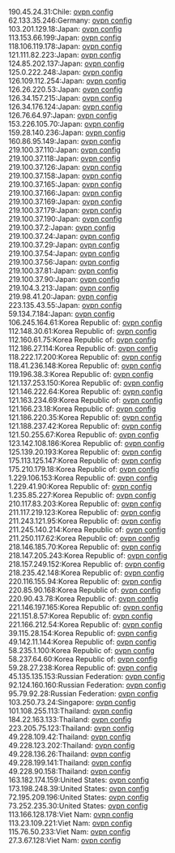 190.45.24.31:Chile: [ovpn config](vpn/190_45_24_31.ovpn)  
62.133.35.246:Germany: [ovpn config](vpn/62_133_35_246.ovpn)  
103.201.129.18:Japan: [ovpn config](vpn/103_201_129_18.ovpn)  
113.153.66.199:Japan: [ovpn config](vpn/113_153_66_199.ovpn)  
118.106.119.178:Japan: [ovpn config](vpn/118_106_119_178.ovpn)  
121.111.82.223:Japan: [ovpn config](vpn/121_111_82_223.ovpn)  
124.85.202.137:Japan: [ovpn config](vpn/124_85_202_137.ovpn)  
125.0.222.248:Japan: [ovpn config](vpn/125_0_222_248.ovpn)  
126.109.112.254:Japan: [ovpn config](vpn/126_109_112_254.ovpn)  
126.26.220.53:Japan: [ovpn config](vpn/126_26_220_53.ovpn)  
126.34.157.215:Japan: [ovpn config](vpn/126_34_157_215.ovpn)  
126.34.176.124:Japan: [ovpn config](vpn/126_34_176_124.ovpn)  
126.76.64.97:Japan: [ovpn config](vpn/126_76_64_97.ovpn)  
153.226.105.70:Japan: [ovpn config](vpn/153_226_105_70.ovpn)  
159.28.140.236:Japan: [ovpn config](vpn/159_28_140_236.ovpn)  
160.86.95.149:Japan: [ovpn config](vpn/160_86_95_149.ovpn)  
219.100.37.110:Japan: [ovpn config](vpn/219_100_37_110.ovpn)  
219.100.37.118:Japan: [ovpn config](vpn/219_100_37_118.ovpn)  
219.100.37.126:Japan: [ovpn config](vpn/219_100_37_126.ovpn)  
219.100.37.158:Japan: [ovpn config](vpn/219_100_37_158.ovpn)  
219.100.37.165:Japan: [ovpn config](vpn/219_100_37_165.ovpn)  
219.100.37.166:Japan: [ovpn config](vpn/219_100_37_166.ovpn)  
219.100.37.169:Japan: [ovpn config](vpn/219_100_37_169.ovpn)  
219.100.37.179:Japan: [ovpn config](vpn/219_100_37_179.ovpn)  
219.100.37.190:Japan: [ovpn config](vpn/219_100_37_190.ovpn)  
219.100.37.2:Japan: [ovpn config](vpn/219_100_37_2.ovpn)  
219.100.37.24:Japan: [ovpn config](vpn/219_100_37_24.ovpn)  
219.100.37.29:Japan: [ovpn config](vpn/219_100_37_29.ovpn)  
219.100.37.54:Japan: [ovpn config](vpn/219_100_37_54.ovpn)  
219.100.37.56:Japan: [ovpn config](vpn/219_100_37_56.ovpn)  
219.100.37.81:Japan: [ovpn config](vpn/219_100_37_81.ovpn)  
219.100.37.90:Japan: [ovpn config](vpn/219_100_37_90.ovpn)  
219.104.3.213:Japan: [ovpn config](vpn/219_104_3_213.ovpn)  
219.98.41.20:Japan: [ovpn config](vpn/219_98_41_20.ovpn)  
223.135.43.55:Japan: [ovpn config](vpn/223_135_43_55.ovpn)  
59.134.7.184:Japan: [ovpn config](vpn/59_134_7_184.ovpn)  
106.245.164.61:Korea Republic of: [ovpn config](vpn/106_245_164_61.ovpn)  
112.148.30.61:Korea Republic of: [ovpn config](vpn/112_148_30_61.ovpn)  
112.160.61.75:Korea Republic of: [ovpn config](vpn/112_160_61_75.ovpn)  
112.186.27.114:Korea Republic of: [ovpn config](vpn/112_186_27_114.ovpn)  
118.222.17.200:Korea Republic of: [ovpn config](vpn/118_222_17_200.ovpn)  
118.41.236.148:Korea Republic of: [ovpn config](vpn/118_41_236_148.ovpn)  
119.196.38.3:Korea Republic of: [ovpn config](vpn/119_196_38_3.ovpn)  
121.137.253.150:Korea Republic of: [ovpn config](vpn/121_137_253_150.ovpn)  
121.146.222.64:Korea Republic of: [ovpn config](vpn/121_146_222_64.ovpn)  
121.163.234.69:Korea Republic of: [ovpn config](vpn/121_163_234_69.ovpn)  
121.166.23.18:Korea Republic of: [ovpn config](vpn/121_166_23_18.ovpn)  
121.186.220.35:Korea Republic of: [ovpn config](vpn/121_186_220_35.ovpn)  
121.188.237.42:Korea Republic of: [ovpn config](vpn/121_188_237_42.ovpn)  
121.50.255.67:Korea Republic of: [ovpn config](vpn/121_50_255_67.ovpn)  
123.142.108.186:Korea Republic of: [ovpn config](vpn/123_142_108_186.ovpn)  
125.139.20.193:Korea Republic of: [ovpn config](vpn/125_139_20_193.ovpn)  
175.113.125.147:Korea Republic of: [ovpn config](vpn/175_113_125_147.ovpn)  
175.210.179.18:Korea Republic of: [ovpn config](vpn/175_210_179_18.ovpn)  
1.229.106.153:Korea Republic of: [ovpn config](vpn/1_229_106_153.ovpn)  
1.229.41.90:Korea Republic of: [ovpn config](vpn/1_229_41_90.ovpn)  
1.235.85.227:Korea Republic of: [ovpn config](vpn/1_235_85_227.ovpn)  
210.117.83.203:Korea Republic of: [ovpn config](vpn/210_117_83_203.ovpn)  
211.117.219.123:Korea Republic of: [ovpn config](vpn/211_117_219_123.ovpn)  
211.243.121.95:Korea Republic of: [ovpn config](vpn/211_243_121_95.ovpn)  
211.245.140.214:Korea Republic of: [ovpn config](vpn/211_245_140_214.ovpn)  
211.250.117.62:Korea Republic of: [ovpn config](vpn/211_250_117_62.ovpn)  
218.146.185.70:Korea Republic of: [ovpn config](vpn/218_146_185_70.ovpn)  
218.147.205.243:Korea Republic of: [ovpn config](vpn/218_147_205_243.ovpn)  
218.157.249.152:Korea Republic of: [ovpn config](vpn/218_157_249_152.ovpn)  
218.235.42.148:Korea Republic of: [ovpn config](vpn/218_235_42_148.ovpn)  
220.116.155.94:Korea Republic of: [ovpn config](vpn/220_116_155_94.ovpn)  
220.85.90.168:Korea Republic of: [ovpn config](vpn/220_85_90_168.ovpn)  
220.90.43.78:Korea Republic of: [ovpn config](vpn/220_90_43_78.ovpn)  
221.146.197.165:Korea Republic of: [ovpn config](vpn/221_146_197_165.ovpn)  
221.151.8.57:Korea Republic of: [ovpn config](vpn/221_151_8_57.ovpn)  
221.166.212.54:Korea Republic of: [ovpn config](vpn/221_166_212_54.ovpn)  
39.115.28.154:Korea Republic of: [ovpn config](vpn/39_115_28_154.ovpn)  
49.142.11.144:Korea Republic of: [ovpn config](vpn/49_142_11_144.ovpn)  
58.235.1.100:Korea Republic of: [ovpn config](vpn/58_235_1_100.ovpn)  
58.237.64.60:Korea Republic of: [ovpn config](vpn/58_237_64_60.ovpn)  
59.28.27.238:Korea Republic of: [ovpn config](vpn/59_28_27_238.ovpn)  
45.135.135.153:Russian Federation: [ovpn config](vpn/45_135_135_153.ovpn)  
92.124.160.160:Russian Federation: [ovpn config](vpn/92_124_160_160.ovpn)  
95.79.92.28:Russian Federation: [ovpn config](vpn/95_79_92_28.ovpn)  
103.250.73.24:Singapore: [ovpn config](vpn/103_250_73_24.ovpn)  
101.108.255.113:Thailand: [ovpn config](vpn/101_108_255_113.ovpn)  
184.22.163.133:Thailand: [ovpn config](vpn/184_22_163_133.ovpn)  
223.205.75.123:Thailand: [ovpn config](vpn/223_205_75_123.ovpn)  
49.228.109.42:Thailand: [ovpn config](vpn/49_228_109_42.ovpn)  
49.228.123.202:Thailand: [ovpn config](vpn/49_228_123_202.ovpn)  
49.228.136.26:Thailand: [ovpn config](vpn/49_228_136_26.ovpn)  
49.228.199.141:Thailand: [ovpn config](vpn/49_228_199_141.ovpn)  
49.228.90.158:Thailand: [ovpn config](vpn/49_228_90_158.ovpn)  
163.182.174.159:United States: [ovpn config](vpn/163_182_174_159.ovpn)  
173.198.248.39:United States: [ovpn config](vpn/173_198_248_39.ovpn)  
72.195.209.196:United States: [ovpn config](vpn/72_195_209_196.ovpn)  
73.252.235.30:United States: [ovpn config](vpn/73_252_235_30.ovpn)  
113.166.128.178:Viet Nam: [ovpn config](vpn/113_166_128_178.ovpn)  
113.23.109.221:Viet Nam: [ovpn config](vpn/113_23_109_221.ovpn)  
115.76.50.233:Viet Nam: [ovpn config](vpn/115_76_50_233.ovpn)  
27.3.67.128:Viet Nam: [ovpn config](vpn/27_3_67_128.ovpn)  
